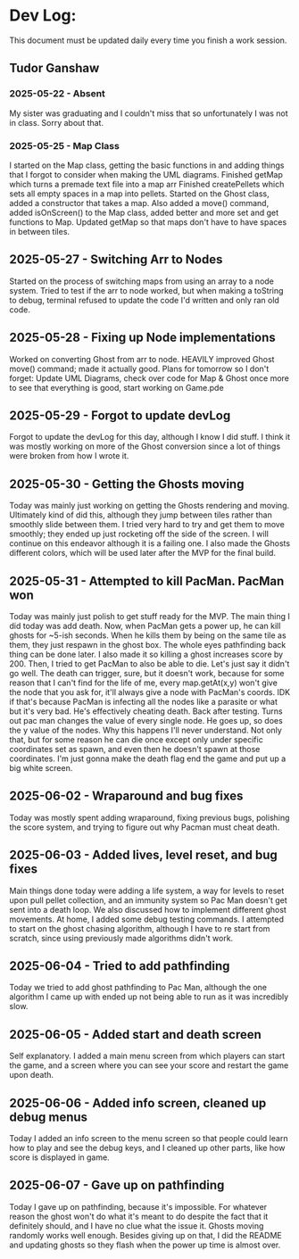# Dev Log:

This document must be updated daily every time you finish a work session.

## Tudor Ganshaw

### 2025-05-22 - Absent
My sister was graduating and I couldn't miss that so unfortunately I was not in class. Sorry about that.

### 2025-05-25 - Map Class
I started on the Map class, getting the basic functions in and adding things that I forgot to consider when making the UML diagrams.
Finished getMap which turns a premade text file into a map arr
Finished createPellets which sets all empty spaces in a map into pellets.
Started on the Ghost class, added a constructor that takes a map.
Also added a move() command, added isOnScreen() to the Map class, added better and more set and get functions to Map.
Updated getMap so that maps don't have to have spaces in between tiles.

## 2025-05-27 - Switching Arr to Nodes
Started on the process of switching maps from using an array to a node system.
Tried to test if the arr to node worked, but when making a toString to debug, terminal refused to update the code I'd written and only ran old code.

## 2025-05-28 - Fixing up Node implementations
Worked on converting Ghost from arr to node.
HEAVILY improved Ghost move() command; made it actually good.
Plans for tomorrow so I don't forget: Update UML Diagrams, check over code for Map & Ghost once more to see that everything is good, start working on Game.pde

## 2025-05-29 - Forgot to update devLog
Forgot to update the devLog for this day, although I know I did stuff. I think it was mostly working on more of the Ghost conversion since a lot of things were broken from how I wrote it.

## 2025-05-30 - Getting the Ghosts moving
Today was mainly just working on getting the Ghosts rendering and moving. Ultimately kind of did this, although they jump between tiles rather than smoothly slide between them. I tried very hard to try and get them to move smoothly; they ended up just rocketing off the side of the screen. I will continue on this endeavor although it is a failing one. I also made the Ghosts different colors, which will be used later after the MVP for the final build.

## 2025-05-31 - Attempted to kill PacMan. PacMan won
Today was mainly just polish to get stuff ready for the MVP. The main thing I did today was add death. Now, when PacMan gets a power up, he can kill ghosts for ~5-ish seconds. When he kills them by being on the same tile as them, they just respawn in the ghost box. The whole eyes pathfinding back thing can be done later. I also made it so killing a ghost increases score by 200. Then, I tried to get PacMan to also be able to die. Let's just say it didn't go well. The death can trigger, sure, but it doesn't work, because for some reason that I can't find for the life of me, every map.getAt(x,y) won't give the node that you ask for, it'll always give a node with PacMan's coords. IDK if that's because PacMan is infecting all the nodes like a parasite or what but it's very bad. He's effectively cheating death. Back after testing. Turns out pac man changes the value of every single node. He goes up, so does the y value of the nodes. Why this happens I'll never understand. Not only that, but for some reason he can die once except only under specific coordinates set as spawn, and even then he doesn't spawn at those coordinates. I'm just gonna make the death flag end the game and put up a big white screen.

## 2025-06-02 - Wraparound and bug fixes
Today was mostly spent adding wraparound, fixing previous bugs, polishing the score system, and trying to figure out why Pacman must cheat death.

## 2025-06-03 - Added lives, level reset, and bug fixes
Main things done today were adding a life system, a way for levels to reset upon pull pellet collection, and an immunity system so Pac Man doesn't get sent into a death loop. We also discussed how to implement different ghost movements. At home, I added some debug testing commands. I attempted to start on the ghost chasing algorithm, although I have to re start from scratch, since using previously made algorithms didn't work.

## 2025-06-04 - Tried to add pathfinding
Today we tried to add ghost pathfinding to Pac Man, although the one algorithm I came up with ended up not being able to run as it was incredibly slow.

## 2025-06-05 - Added start and death screen
Self explanatory. I added a main menu screen from which players can start the game, and a screen where you can see your score and restart the game upon death.

## 2025-06-06 - Added info screen, cleaned up debug menus
Today I added an info screen to the menu screen so that people could learn how to play and see the debug keys, and I cleaned up other parts, like how score is displayed in game.

## 2025-06-07 - Gave up on pathfinding
Today I gave up on pathfinding, because it's impossible. For whatever reason the ghost won't do what it's meant to do despite the fact that it definitely should, and I have no clue what the issue it. Ghosts moving randomly works well enough. Besides giving up on that, I did the README and updating ghosts so they flash when the power up time is almost over.
